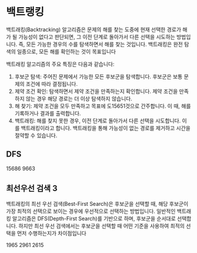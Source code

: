 # 백트랭킹

백트래킹(Backtracking) 알고리즘은 문제의 해를 찾는 도중에 현재 선택한 경로가 해가 될 가능성이 없다고 판단되면, 
그 이전 단계로 돌아가서 다른 선택을 시도하는 방법입니다. 즉, 모든 가능한 경우의 수를 탐색하면서 해를 찾는 것입니다. 
백트래킹은 완전 탐색의 일종으로, 모든 해를 확인하는 것이 목표입니다

백트래킹 알고리즘의 주요 특징은 다음과 같습니다:

1. 후보군 탐색: 주어진 문제에서 가능한 모든 후보군을 탐색합니다. 후보군은 보통 문제의 조건에 따라 결정됩니다.
2. 제약 조건 확인: 탐색하면서 제약 조건을 만족하는지 확인합니다. 제약 조건을 만족하지 않는 경우 해당 경로는 더 이상 탐색하지 않습니다.
3. 해 찾기: 제약 조건을 모두 만족하고 목표에 도15651것으로 간주합니다. 이 때, 해를 기록하거나 결과를 출력합니다.
4. 백트래킹: 해를 찾지 못한 경우, 이전 단계로 돌아가서 다른 선택을 시도합니다. 이를 백트래킹이라고 합니다. 백트래킹을 통해 가능성이 없는 경로를 제거하고 시간을 절약할 수 있습니다.

## DFS 

15686
9663

## 최선우선 검색 3
백트래킹의 최선 우선 검색(Best-First Search)은 후보군을 선택할 때, 
해당 후보군이 가장 최적의 선택으로 보이는 경우에 우선적으로 선택하는 방법입니다. 
일반적인 백트래킹 알고리즘은 DFS(Depth-First Search)를 기반으로 하며, 후보군을 순서대로 선택합니다. 
하지만 최선 우선 검색에서는 후보군을 선택할 때 어떤 기준을 사용하여 최적의 선택을 먼저 수행하는지가 차이점입니다

1965
2961
2615